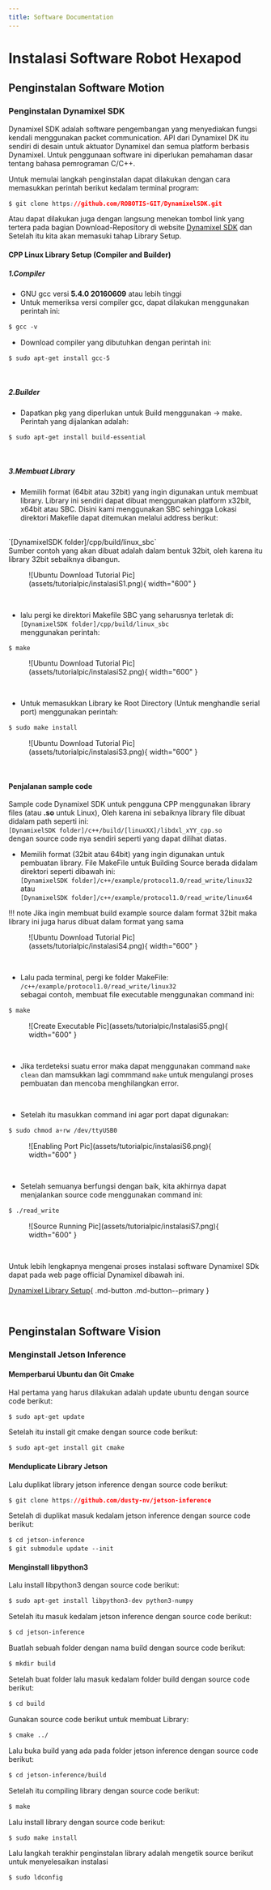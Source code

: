 ```yaml
---
title: Software Documentation
---
```


# **Instalasi Software Robot Hexapod**

## **Penginstalan Software Motion**

### **Penginstalan Dynamixel SDK**
Dynamixel SDK adalah software pengembangan yang menyediakan fungsi kendali menggunakan packet communication. API dari Dynamixel DK itu sendiri di desain untuk aktuator Dynamixel dan semua platform berbasis Dynamixel. Untuk penggunaan software ini diperlukan pemahaman dasar tentang bahasa pemrograman C/C++.

Untuk memulai langkah penginstalan dapat dilakukan dengan cara memasukkan perintah berikut kedalam terminal program:
``` css title="Perintah Penginstalan Dynamixel SDK"
$ git clone https://github.com/ROBOTIS-GIT/DynamixelSDK.git
```
Atau dapat dilakukan juga dengan langsung menekan tombol link yang tertera pada bagian Download-Repository di website [Dynamixel SDK](https://emanual.robotis.com/docs/en/software/dynamixel/dynamixel_sdk/download/#repository) dan Setelah itu kita akan memasuki tahap Library Setup.
<br>


#### **CPP Linux Library Setup (Compiler and Builder)**
##### 1.Compiler
- GNU gcc versi **5.4.0 20160609** atau lebih tinggi
- Untuk memeriksa versi compiler gcc, dapat dilakukan menggunakan perintah ini:
``` css
$ gcc -v 
```
- Download compiler yang dibutuhkan dengan perintah ini:
``` css
$ sudo apt-get install gcc-5
```
<br>

##### 2.Builder
- Dapatkan pkg yang diperlukan untuk Build menggunakan → make. Perintah yang dijalankan adalah:
``` css
$ sudo apt-get install build-essential
```
<br>

##### 3.Membuat Library
- Memilih format (64bit atau 32bit) yang ingin digunakan untuk membuat library. Library ini sendiri dapat dibuat menggunakan platform x32bit, x64bit atau SBC. Disini kami menggunakan SBC sehingga Lokasi direktori Makefile dapat ditemukan melalui address berikut: 
<br> 
`[DynamixelSDK folder]/cpp/build/linux_sbc`
<br>
Sumber contoh yang akan dibuat adalah dalam bentuk 32bit, oleh karena itu library 32bit sebaiknya dibangun.
<figure markdown="span">
    ![Ubuntu Download Tutorial Pic](assets/tutorialpic/instalasiS1.png){ width="600" }
</figure>

<br>

- lalu pergi ke direktori Makefile SBC yang seharusnya terletak di: <br> `[DynamixelSDK folder]/cpp/build/linux_sbc` <br> menggunakan perintah:
``` css
$ make
```
<figure markdown="span">
    ![Ubuntu Download Tutorial Pic](assets/tutorialpic/instalasiS2.png){ width="600" }
</figure>

<br>

- Untuk memasukkan Library ke Root Directory (Untuk menghandle serial port) menggunakan perintah:
``` css
$ sudo make install
```
<figure markdown="span">
    ![Ubuntu Download Tutorial Pic](assets/tutorialpic/instalasiS3.png){ width="600" }
</figure>

<br>


#### **Penjalanan sample code**
Sample code Dynamixel SDK untuk pengguna CPP menggunakan library files (atau **.so** untuk Linux), Oleh karena ini sebaiknya library file dibuat didalam path seperti ini:
<br>
`[DynamixelSDK folder]/c++/build/[linuxXX]/libdxl_xYY_cpp.so`
<br>
dengan source code nya sendiri seperti yang dapat dilihat diatas.

- Memilih format (32bit atau 64bit) yang ingin digunakan untuk pembuatan library. File MakeFile untuk Building Source berada didalam direktori seperti dibawah ini:
<br>`[DynamixelSDK folder]/c++/example/protocol1.0/read_write/linux32`<br>
atau
<br>`[DynamixelSDK folder]/c++/example/protocol1.0/read_write/linux64`<br>

!!! note
    Jika ingin membuat build example source dalam format 32bit maka library ini juga harus dibuat dalam format yang sama 
 
<figure markdown="span">
    ![Ubuntu Download Tutorial Pic](assets/tutorialpic/instalasiS4.png){ width="600" }
</figure>

<br>

- Lalu pada terminal, pergi ke folder MakeFile:
<br>`/c++/example/protocol1.0/read_write/linux32`<br>
sebagai contoh, membuat file executable menggunakan command ini:
``` css
$ make
```

<figure markdown="span">
    ![Create Executable Pic](assets/tutorialpic/InstalasiS5.png){ width="600" }
</figure>

<br>

- Jika terdeteksi suatu error maka dapat menggunakan command 
`make clean` dan mamsukkan lagi commmand `make` untuk mengulangi proses pembuatan dan mencoba menghilangkan error.

<br>

- Setelah itu masukkan command ini agar port dapat digunakan:
``` css
$ sudo chmod a+rw /dev/ttyUSB0
```
<figure markdown="span">
    ![Enabling Port Pic](assets/tutorialpic/instalasiS6.png){ width="600" }
</figure>

<br>

- Setelah semuanya berfungsi dengan baik, kita akhirnya dapat menjalankan source code menggunakan command ini:
``` css
$ ./read_write
```
<figure markdown="span">
    ![Source Running Pic](assets/tutorialpic/instalasiS7.png){ width="600" }
</figure>

<br>

Untuk lebih lengkapnya mengenai proses instalasi software Dynamixel SDk dapat pada web page official Dynamixel dibawah ini.
<br>

[Dynamixel Library Setup](https://emanual.robotis.com/docs/en/software/dynamixel/dynamixel_sdk/library_setup/cpp_linux/#cpp-linux){ .md-button .md-button--primary }


<br>


## **Penginstalan Software Vision**

### **Menginstall Jetson Inference**

#### **Memperbarui Ubuntu dan Git Cmake**
Hal pertama yang harus dilakukan adalah update ubuntu dengan source code berikut:   
``` css
$ sudo apt-get update
```
Setelah itu install git cmake dengan source code berikut:
``` css
$ sudo apt-get install git cmake
```


#### **Menduplicate Library Jetson**
Lalu duplikat library jetson inference dengan source code berikut: 
``` css
$ git clone https://github.com/dusty-nv/jetson-inference
```
Setelah di duplikat masuk kedalam jetson inference dengan source code berikut:
``` css
$ cd jetson-inference
$ git submodule update --init
```


#### **Menginstall libpython3**
Lalu install libpython3 dengan source code berikut: <br>
``` css
$ sudo apt-get install libpython3-dev python3-numpy
```
Setelah itu masuk kedalam jetson inference dengan source code berikut: <br>
``` css
$ cd jetson-inference
```
Buatlah sebuah folder dengan nama build dengan source code berikut: <br>
``` css
$ mkdir build
```
Setelah buat folder lalu masuk kedalam folder build dengan source code berikut: <br>
``` css
$ cd build
```
Gunakan source code berikut untuk membuat Library: <br>
``` css
$ cmake ../
```
Lalu buka build yang ada pada folder jetson inference dengan source code berikut: <br>
``` css
$ cd jetson-inference/build
```
Setelah itu compiling library dengan source code berikut: <br>
``` css
$ make
```
Lalu install library dengan source code berikut: <br>
``` css
$ sudo make install
```
Lalu langkah terakhir penginstalan library adalah mengetik source berikut untuk menyelesaikan instalasi <br>
``` css
$ sudo ldconfig
```